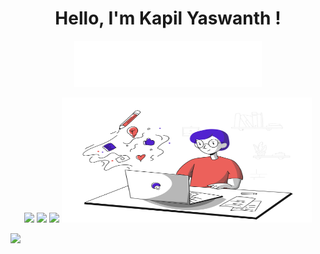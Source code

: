 <h1 align="center">Hello, I'm Kapil Yaswanth !</h1>
<p align="center">
  <img src="https://raw.githubusercontent.com/rahulsiddarth/rahulsiddarth/main/greetings.gif" alt="A passionate programmer!" width=300>
</p>

<p align = "center">
  <img src = "https://github-readme-stats.vercel.app/api?username=kapilyaswanth&show_icons=true" width = 400>
  <img src = "https://github-readme-streak-stats.herokuapp.com/?user=kapilyaswanth" width = 400>
  <img src = "https://github-readme-stats.vercel.app/api/top-langs/?username=kapilyaswanth&layout=compact" width = 400>
  <img src = "https://github.com/kapilyaswanth/kapilyaswanth/blob/main/blogging.svg" width = 400 height=200>
</p>
<img src="https://github.com/kapilyaswanth/kapilyaswanth/blob/main/bottom_header.svg">
